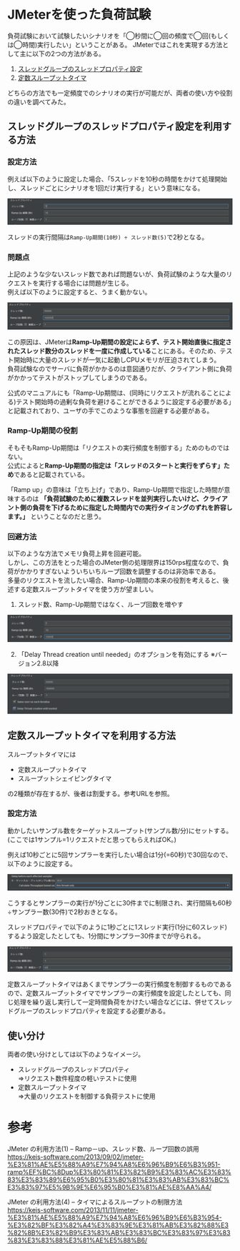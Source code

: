 # JMeterを使った負荷試験
負荷試験において試験したいシナリオを「◯秒間に◯回の頻度で◯回(もしくは◯時間)実行したい」ということがある。
JMeterではこれを実現する方法として主に以下の2つの方法がある。

1. [スレッドグループのスレッドプロパティ設定](#スレッドグループのスレッドプロパティ設定を利用する方法)
2. [定数スループットタイマ](#定数スループットタイマを利用する方法)

どちらの方法でも一定頻度でのシナリオの実行が可能だが、両者の使い方や役割の違いを調べてみた。

## スレッドグループのスレッドプロパティ設定を利用する方法
### 設定方法

例えば以下のように設定した場合、「5スレッドを10秒の時間をかけて処理開始し、スレッドごとにシナリオを1回だけ実行する」という意味になる。

![](Images/スレッドグループ設定1.PNG)

スレッドの実行間隔は`Ramp-Up期間(10秒) ÷ スレッド数(5)`で2秒となる。  

### 問題点

上記のような少ないスレッド数であれば問題ないが、負荷試験のような大量のリクエストを実行する場合には問題が生じる。  
例えば以下のように設定すると、うまく動かない。

![](Images/スレッドグループ設定2.PNG)

この原因は、JMeterは**Ramp-Up期間の設定によらず、テスト開始直後に指定されたスレッド数分のスレッドを一度に作成している**ことにある。そのため、テスト開始時に大量のスレッドが一気に起動しCPUメモリが圧迫されてしまう。  
負荷試験なのでサーバに負荷がかかるのは意図通りだが、クライアント側に負荷がかかってテストがストップしてしまうのである。

公式のマニュアルにも「Ramp-Up期間は、(同時にリクエストが流れることによる)テスト開始時の過剰な負荷を避けることができるように設定する必要がある」と記載されており、ユーザの手でこのような事態を回避する必要がある。

### Ramp-Up期間の役割

そもそもRamp-Up期間は「リクエストの実行頻度を制御する」ためのものではない。  
公式によると**Ramp-Up期間の指定は「スレッドのスタートと実行をずらす」ため**であると記載されている。

「Ramp up」の意味は「立ち上げ」であり、Ramp-Up期間で指定した時間が意味するのは **「負荷試験のために複数スレッドを並列実行したいけど、クライアント側の負荷を下げるために指定した時間内での実行タイミングのずれを許容します。」** ということなのだと思う。

### 回避方法

以下のような方法でメモリ負荷上昇を回避可能。  
しかし、この方法をとった場合のJMeter側の処理限界は150rps程度なので、負荷がかかりすぎないよういちいちループ回数を調整するのは非効率である。  
多量のリクエストを流したい場合、Ramp-Up期間の本来の役割を考えると、後述する定数スループットタイマを使う方が望ましい。

1. スレッド数、Ramp-Up期間ではなく、ループ回数を増やす

![](Images/スレッドグループ設定3.PNG)

2. 「Delay Thread creation until needed」のオプションを有効にする
	※バージョン2.8以降

![](Images/スレッドグループ設定4.PNG)



## 定数スループットタイマを利用する方法

スループットタイマには

- 定数スループットタイマ
- スループットシェイピングタイマ

の2種類が存在するが、後者は割愛する。参考URLを参照。

### 設定方法

動かしたいサンプル数をターゲットスループット(サンプル数/分)にセットする。  
(ここでは1サンプル=1リクエストだと思ってもらえればOK。)

例えば10秒ごとに5回サンプラーを実行したい場合は1分(=60秒)で30回なので、以下のように設定する。

![](Images/定数スループットタイマ設定1.PNG)

こうするとサンプラーの実行が1分ごとに30件までに制限され、実行間隔も60秒÷サンプラー数(30件)で2秒おきとなる。

スレッドプロパティで以下のように1秒ごとに1スレッド実行(1分に60スレッド)するよう設定したとしても、1分間にサンプラー30件までが守られる。

![](Images/スレッドグループ設定5.PNG)

定数スループットタイマはあくまでサンプラーの実行頻度を制御するものであるので、定数スループットタイマでサンプラーの実行頻度を設定したとしても、同じ処理を繰り返し実行して一定時間負荷をかけたい場合などには、併せてスレッドグループのスレッドプロパティを設定する必要がある。



## 使い分け

両者の使い分けとしては以下のようなイメージ。

- スレッドグループのスレッドプロパティ  
	⇒リクエスト数件程度の軽いテストに使用
- 定数スループットタイマ  
	⇒大量のリクエストを制御する負荷テストに使用


# 参考
JMeter の利用方法(1) – Ramp－up、スレッド数、ループ回数の誤用  
https://keis-software.com/2013/09/02/jmeter-%E3%81%AE%E5%88%A9%E7%94%A8%E6%96%B9%E6%B3%951-ramp%EF%BC%8Dup%E3%80%81%E3%82%B9%E3%83%AC%E3%83%83%E3%83%89%E6%95%B0%E3%80%81%E3%83%AB%E3%83%BC%E3%83%97%E5%9B%9E%E6%95%B0%E3%81%AE%E8%AA%A4/

JMeter の利用方法(4) – タイマによるスループットの制限方法  
https://keis-software.com/2013/11/11/jmeter-%E3%81%AE%E5%88%A9%E7%94%A8%E6%96%B9%E6%B3%954-%E3%82%BF%E3%82%A4%E3%83%9E%E3%81%AB%E3%82%88%E3%82%8B%E3%82%B9%E3%83%AB%E3%83%BC%E3%83%97%E3%83%83%E3%83%88%E3%81%AE%E5%88%B6/
